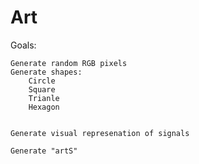 # Art

Goals:

    Generate random RGB pixels
    Generate shapes:
        Circle
        Square
        Trianle
        Hexagon


    Generate visual represenation of signals

    Generate "artS"